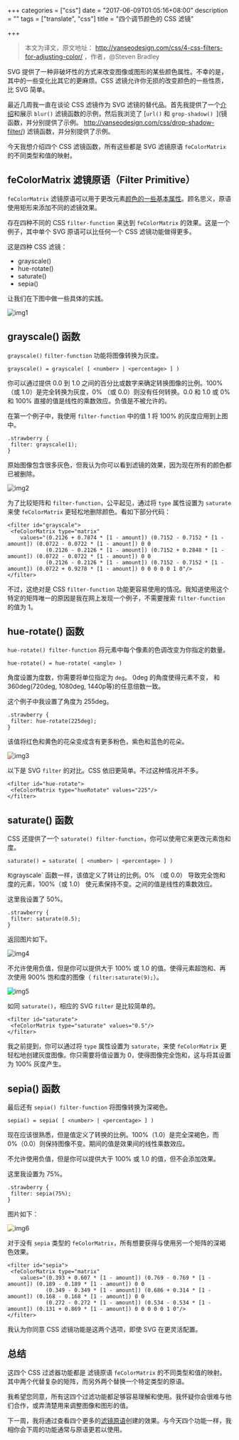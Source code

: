 +++
categories = ["css"]
date = "2017-06-09T01:05:16+08:00"
description = ""
tags = ["translate", "css"]
title = "四个调节颜色的 CSS 滤镜"

+++

> 本文为译文，原文地址： http://vanseodesign.com/css/4-css-filters-for-adjusting-color/ ，作者，@Steven Bradley

SVG 提供了一种非破坏性的方式来改变图像或图形的某些颜色属性。不幸的是，其中的一些变化比其它的更麻烦。CSS 滤镜允许你无损的改变颜色的一些性质，比 SVG 简单。

最近几周我一直在谈论 CSS 滤镜作为 SVG 滤镜的替代品。首先我提供了一个[介绍](http://vanseodesign.com/css/css-filters-introduction/)和展示 `blur()` 滤镜函数的示例，然后我浏览了 [`url()` 和 `grop-shadow() `](镜函数，并分别提供了示例。
http://vanseodesign.com/css/drop-shadow-filter/) 滤镜函数，并分别提供了示例。

今天我想介绍四个 CSS 滤镜函数，所有这些都是 SVG 滤镜原语 `feColorMatrix` 的不同类型和值的映射。

## feColorMatrix 滤镜原语（Filter Primitive）
`feColorMatrix` 滤镜原语可以用于更改元素[颜色的一些基本属性](http://vanseodesign.com/web-design/hue-saturation-and-lightness/)。顾名思义，原语使用矩形来添加不同的滤镜效果。

存在四种不同的 CSS `filter-function` 来达到 `feColorMatrix` 的效果。这是一个例子，其中单个 SVG 原语可以比任何一个 CSS 滤镜功能做得更多。

这是四种 CSS 滤镜：

* grayscale()
* hue-rotate()
* saturate()
* sepia()

让我们在下图中做一些具体的实践。

![img1](http://www.vanseodesign.com/blog/wp-content/uploads/2013/09/strawberry-fields.jpg)

## grayscale() 函数
`grayscale()` `filter-function` 功能将图像转换为灰度。

```
grayscale() = grayscale( [ <number> | <percentage> ] )
```

你可以通过提供 0.0 到 1.0 之间的百分比或数字来确定转换图像的比例。100%（或 1.0）是完全转换为灰度，0% （或 0.0）则没有任何转换。0.0 和 1.0 或 0% 和 100% 直接的值是线性的乘数效应。负值是不被允许的。

在第一个例子中，我使用 `filter-function` 中的值 1 将 100% 的灰度应用到上图中。

```
.strawberry {
 filter: grayscale(1);
}
```

原始图像包含很多灰色，但我认为你可以看到滤镜的效果，因为现在所有的颜色都已被删除。

<img src="http://www.vanseodesign.com/blog/wp-content/uploads/2013/09/strawberry-fields.jpg" alt="img2" style="filter: grayscale(1);">

为了比较矩阵和 `filter-function`，公平起见，通过将 `type` 属性设置为 `saturate` 来使 `feColorMatrix` 更轻松地删除颜色。看如下部分代码：

```
<filter id="grayscale">
 <feColorMatrix type="matrix"
    values="(0.2126 + 0.7874 * [1 - amount]) (0.7152 - 0.7152 * [1 - amount]) (0.0722 - 0.0722 * [1 - amount]) 0 0
            (0.2126 - 0.2126 * [1 - amount]) (0.7152 + 0.2848 * [1 - amount]) (0.0722 - 0.0722 * [1 - amount]) 0 0
            (0.2126 - 0.2126 * [1 - amount]) (0.7152 - 0.7152 * [1 - amount]) (0.0722 + 0.9278 * [1 - amount]) 0 0 0 0 0 1 0"/>
</filter>
```

不过，这绝对是 CSS `filter-function` 功能更容易使用的情况。我知道使用这个特定的矩阵唯一的原因是我在网上发现一个例子，不需要搜索 `filter-function` 的值为 1。

## hue-rotate() 函数
`hue-rotate() filter-function` 将元素中每个像素的色调改变为你指定的数量。

```
hue-rotate() = hue-rotate( <angle> )
```

角度设置为度数，你需要将单位指定为 `deg`。 0deg 的角度使得元素不变， 和 360deg(720deg, 1080deg, 1440p等)的任意倍数一致。

这个例子中我设置了角度为 255deg。

```
.strawberry {
 filter: hue-rotate(225deg);
}
```

该值将红色和黄色的花朵变成含有更多粉色，紫色和蓝色的花朵。

<img src="http://www.vanseodesign.com/blog/wp-content/uploads/2013/09/strawberry-fields.jpg" alt="img3" style="filter: hue-rotate(225deg);">

以下是 SVG `filter` 的对比。CSS 依旧更简单。不过这种情况并不多。

```
<filter id="hue-rotate">
 <feColorMatrix type="hueRotate" values="225"/>
</filter>
```

## saturate() 函数
CSS 还提供了一个 `saturate() filter-function`，你可以使用它来更改元素饱和度。

```
saturate() = saturate( [ <number> | <percentage> ] )
```
`
和 `grayscale` 函数一样，该值定义了转让的比例。0% （或 0.0） 导致完全饱和度的元素，100%（或 1.0） 使元素保持不变。之间的值是线性的乘数效应。

这里我设置了 50%。

```
.strawberry {
 filter: saturate(0.5);
}
```

返回图片如下。

<img src="http://www.vanseodesign.com/blog/wp-content/uploads/2013/09/strawberry-fields.jpg" alt="img4" style="filter: saturate(0.5);">

不允许使用负值，但是你可以提供大于 100% 或 1.0 的值。使得元素超饱和、再次使用 900% 饱和度的图像（ `filter:saturate(9);`）。

<img src="http://www.vanseodesign.com/blog/wp-content/uploads/2013/09/strawberry-fields.jpg" alt="img5" style="filter: saturate(9);">

如同 `saturate()`，相应的 SVG `filter` 是比较简单的。

```
<filter id="saturate">
 <feColorMatrix type="saturate" values="0.5"/>
</filter>
```

我之前提到，你可以通过将 `type` 属性设置为 `saturate`，来使 `feColorMatrix` 更轻松地创建灰度图像。你只需要将值设置为 0，使得图像完全饱和，这与将其设置为 100% 灰度产生。

## sepia() 函数
最后还有 `sepia() filter-function` 将图像转换为深褐色。

```
sepia() = sepia( [ <number> | <percentage> ] )
```

现在应该很熟悉，但是值定义了转换的比例。100%（1.0）是完全深褐色，而 0%（0.0）则保持图像不变。期间的值是效果间的线性乘数效应。

不允许使用负值，但是你可以提供大于 100% 或 1.0 的值，但不会添加效果。

这里我设置为 75%。

```
.strawberry {
 filter: sepia(75%);
}
```

图片如下：

<img src="http://www.vanseodesign.com/blog/wp-content/uploads/2013/09/strawberry-fields.jpg" alt="img6" style="filter: sepia(75%);">

对于没有 `sepia`  类型的 `feColorMatrix`，所有想要获得与使用另一个矩阵的深褐色效果。

```
<filter id="sepia">
 <feColorMatrix type="matrix"
    values="(0.393 + 0.607 * [1 - amount]) (0.769 - 0.769 * [1 - amount]) (0.189 - 0.189 * [1 - amount]) 0 0
            (0.349 - 0.349 * [1 - amount]) (0.686 + 0.314 * [1 - amount]) (0.168 - 0.168 * [1 - amount]) 0 0
            (0.272 - 0.272 * [1 - amount]) (0.534 - 0.534 * [1 - amount]) (0.131 + 0.869 * [1 - amount]) 0 0 0 0 0 1 0"/>
</filter>
```

我认为你同意 CSS 滤镜功能是这两个选项，即使 SVG 在更灵活配置。

## 总结
这四个 CSS 过滤器功能都是 滤镜原语 `feColorMatrix` 的不同类型和值的映射。其中两个代替复杂的矩阵，而另外两个替换一个特定类型的原语。

我希望您同意，所有这四个过滤功能都足够容易理解和使用。我怀疑你会很难与他们合作，或弄清楚用来调整图像和图形的值。

下一周，我将通过查看四个更多的[滤镜原语](http://vanseodesign.com/web-design/svg-filter-primitives-fecomponenttransfer/)创建的效果。与今天四个功能一样，我相你会下周的功能通常与原语更若以使用。
